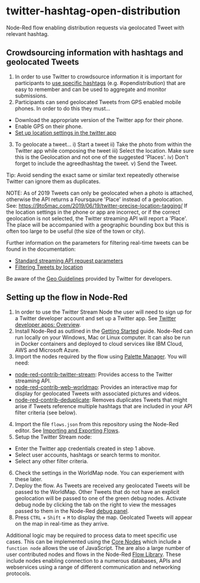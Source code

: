 # twitter-hashtag-open-distribution
Node-Red flow enabling distribution requests via geolocated Tweet with relevant hashtag.

## Crowdsourcing information with hashtags and geolocated Tweets

1. In order to use Twitter to crowdsource information it is important for participants to [use specific hashtags](https://help.twitter.com/en/using-twitter/how-to-use-hashtags) (e.g. #opendistribution) that are easy to remember and can be used to aggregate and monitor submissions.
2. Participants can send geolocated Tweets from GPS enabled mobile phones. In order to do this they must...
  - Download the appropriate version of the Twitter app for their phone.
  - Enable GPS on their phone.
  - [Set up location settings in the twitter app](https://help.twitter.com/en/safety-and-security/twitter-location-services-for-mobile)
3. To geolocate a tweet...
  i) Start a tweet
  ii) Take the photo from within the Twitter app while composing the tweet
  iii) Select the location. Make sure this is the Geolocation and not one of the suggested 'Places'.
  iv) Don't forget to include the agreedhashtag the tweet.
  v) Send the Tweet.

Tip: Avoid sending the exact same or similar text repeatedly otherwise Twitter can ignore them as duplicates.

NOTE: As of 2019 Tweets can only be geolocated when a photo is attached, otherwise the API returns a Foursqaure 'Place' instead of a geolocation. See: https://9to5mac.com/2019/06/19/twitter-precise-location-tagging/ If the location settings in the phone or app are incorrect, or if the correct geolocation is not selected, the Twitter streaming API will report a 'Place'. The place will be accompanied with a geographic bounding box but this is often too large to be useful (the size of the town or city).
    
Further information on the parameters for filtering real-time tweets can be found in the documentation:
- [Standard streaming API request parameters](https://developer.twitter.com/en/docs/tweets/filter-realtime/guides/basic-stream-parameters)
- [Filtering Tweets by location](https://developer.twitter.com/en/docs/tutorials/filtering-tweets-by-location)

Be aware of the [Geo Guidelines](https://developer.twitter.com/en/developer-terms/geo-guidelines) provided by Twitter for developers.

## Setting up the flow in Node-Red

1. In order to use the Twitter Stream Node the user will need to sign up for a Twitter developer account and set up a Twitter app. See [Twitter developer apps: Overview](https://developer.twitter.com/en/docs/basics/apps/overview).
2. Install Node-Red as outlined in the [Getting Started](https://nodered.org/docs/getting-started/) guide. Node-Red can run locally on your Windows, Mac or Linux computer. It can also be run in Docker containers and deployed to cloud services like IBM Cloud, AWS and Microsoft Azure.
3. Import the nodes required by the flow using [Palette Manager](https://nodered.org/docs/user-guide/editor/palette/manager). You will need:
  - [node-red-contrib-twitter-stream](https://flows.nodered.org/node/node-red-contrib-twitter-stream): Provides access to the Twitter streaming API. 
  - [node-red-contrib-web-worldmap](https://flows.nodered.org/node/node-red-contrib-web-worldmap): Provides an interactive map for display for geolocated Tweets with associated pictures and videos.
  - [node-red-contrib-deduplicate](https://flows.nodered.org/node/node-red-contrib-deduplicate): Removes duplicates Tweets that might arise if Tweets reference multiple hashtags that are included in your API filter criteria (see below). 
4. Import the file `flows.json` from this repository using the Node-Red editor. See [Importing and Exporting Flows](https://nodered.org/docs/user-guide/editor/workspace/import-export).
5. Setup the Twitter Stream node:
  - Enter the Twitter app credentials created in step 1 above.
  - Select user accounts, hashtags or search terms to monitor.
  - Select any other filter criteria.
6. Check the settings in the WorldMap node. You can experiement with these later.
7. Deploy the flow. As Tweets are received any geolocated Tweets will be passed to the WorldMap. Other Tweets that do not have an explicit geolocation will be passed to one of the green debug nodes. Activate debug node by clicking the tab on the right to view the messages passed to them in the Node-Red [debug panel](https://nodered.org/docs/user-guide/editor/sidebar/debug).   
8. Press `CTRL` + `Shift` + `M` to display the map. Geolcated Tweets will appear on the map in real-time as they arrive.

Additional logic may be required to process data to meet specific use cases. This can be implemented using the [Core Nodes](https://nodered.org/docs/user-guide/nodes) which include a `function node` allows the use of JavaScript. The are also a large number of user contributed nodes and flows in the Node-Red [Flow Library](https://flows.nodered.org/). These include nodes enabling connection to a numerous databases, APIs and webservices using a range of different communication and networking protocols.
